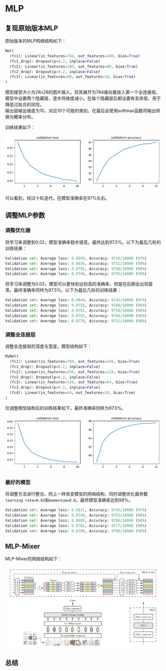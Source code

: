 # MLP

## 复现原始版本MLP
原始版本的MLP网络结构如下：
```python
Net(
  (fc1): Linear(in_features=784, out_features=100, bias=True)
  (fc1_drop): Dropout(p=0.2, inplace=False)
  (fc2): Linear(in_features=100, out_features=80, bias=True)
  (fc2_drop): Dropout(p=0.2, inplace=False)
  (fc3): Linear(in_features=80, out_features=10, bias=True)
)
```

模型接受大小为28x28的图片输入，将其展开为784维向量放入第一个全连接层。  
模型中设置两个隐藏层，逐步将维度减小。在每个隐藏层后都设置有丢弃层，用于降低过拟合的风险。  
输出层输出维度为10，对应10个可能的类别。在最后会使用softmax函数将输出转换为概率分布。  

训练结果如下：
<center>
<img src="../res/mlp_base_result.png" width="600">
</center>

可以看到，经过十轮迭代，在模型准确率在97%左右。


## 调整MLP参数
### 调整优化器
将学习率调整到0.02，模型准确率稳步提高，最终达到97.5%。以下为最后几轮的训练结果：  
```python
Validation set: Average loss: 0.0899, Accuracy: 9726/10000 (97%)
Validation set: Average loss: 0.0836, Accuracy: 9751/10000 (98%)
Validation set: Average loss: 0.0785, Accuracy: 9750/10000 (98%)
Validation set: Average loss: 0.0766, Accuracy: 9755/10000 (98%)
```

将学习率调整为0.03，模型可以更快到达较高的准确率，但是在后期会出现震荡，最终准确率同样为97.5%。以下为最后几轮的训练结果：  
```python
Validation set: Average loss: 0.0844, Accuracy: 9743/10000 (97%)
Validation set: Average loss: 0.0758, Accuracy: 9768/10000 (98%)
Validation set: Average loss: 0.0762, Accuracy: 9758/10000 (98%)
Validation set: Average loss: 0.0755, Accuracy: 9764/10000 (98%)
Validation set: Average loss: 0.0778, Accuracy: 9751/10000 (98%)
```

### 调整全连接层
调整全连接层的深度与宽度，模型结构如下：
```python
MyNet(
  (fc1): Linear(in_features=784, out_features=256, bias=True)
  (fc1_drop): Dropout(p=0.2, inplace=False)
  (fc2): Linear(in_features=256, out_features=128, bias=True)
  (fc2_drop): Dropout(p=0.2, inplace=False)
  (fc3): Linear(in_features=128, out_features=64, bias=True)
  (fc3_drop): Dropout(p=0.2, inplace=False)
  (fc4): Linear(in_features=64, out_features=10, bias=True)
)
```

仅调整模型结构后的训练结果如下，最终准确率同样为97.5%。  
<center>
<img src="../res/mlp_change_result.png" width="600">
</center>

### 最好的模型
将调整方法进行整合。同上一样改变模型的网络结构，同时调整优化器参数`learning rate=0.02`和`momentum=0.6`。最终模型准确率达到98%。
```python
Validation set: Average loss: 0.0811, Accuracy: 9745/10000 (97%)
Validation set: Average loss: 0.0740, Accuracy: 9753/10000 (98%)
Validation set: Average loss: 0.0699, Accuracy: 9786/10000 (98%)
Validation set: Average loss: 0.0762, Accuracy: 9777/10000 (98%)
Validation set: Average loss: 0.0708, Accuracy: 9799/10000 (98%)
```

## MLP-Mixer
<!-- https://github.com/jaketae/mlp-mixer/tree/master -->
MLP-Mixer的网络结构如下：
<center>
<img src="../res/mlp_mixer_model.png" width="500">
</center>

## 总结
